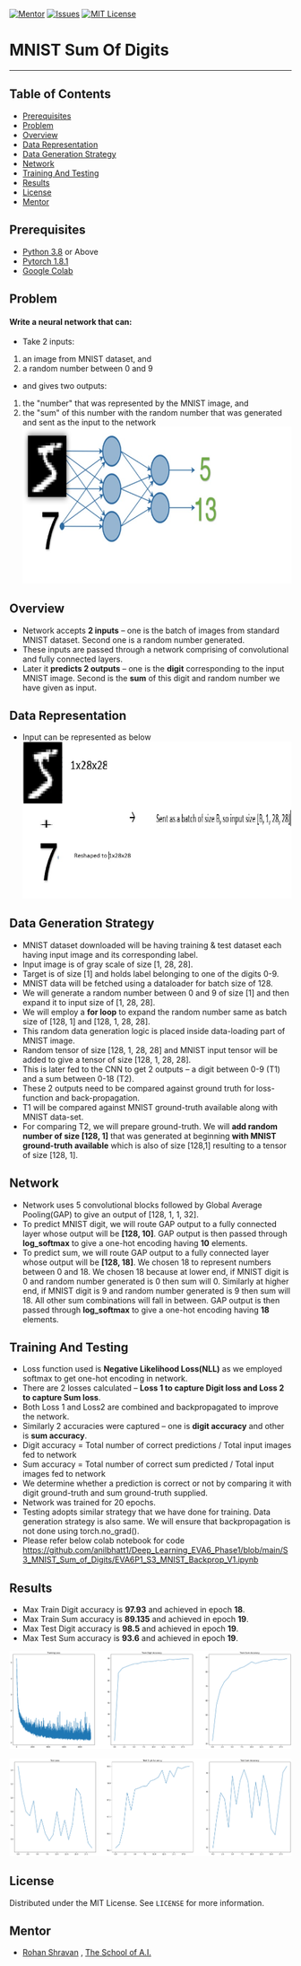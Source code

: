<!-- PROJECT SHIELDS -->
<!--
*** I'm using markdown "reference style" links for readability.
*** Reference links are enclosed in brackets [ ] instead of parentheses ( ).
*** See the bottom of this document for the declaration of the reference variables
*** for contributors-url, forks-url, etc. This is an optional, concise syntax you may use.
*** https://www.markdownguide.org/basic-syntax/#reference-style-links
-->
[![Mentor][mentor-shield]][mentor-url]
[![Issues][issues-shield]][issues-url]
[![MIT License][license-shield]][license-url]

# MNIST Sum Of Digits
________

<!-- TABLE OF CONTENTS -->
## Table of Contents

* [Prerequisites](#prerequisites)
* [Problem](#Problem)
* [Overview](#Overview)
* [Data Representation](#Data-Representation)
* [Data Generation Strategy](#Data-Generation-Strategy)
* [Network](#Network)
* [Training And Testing](#Training-And-Testing)
* [Results](#Results)
* [License](#license)
* [Mentor](#mentor)

## Prerequisites

* [Python 3.8](https://www.python.org/downloads/) or Above
* [Pytorch 1.8.1](https://pytorch.org/)  
* [Google Colab](https://colab.research.google.com/)

<!-- Problem -->
## Problem
#### Write a neural network that can:
- Take 2 inputs:
1. an image from MNIST dataset, and
2.	a random number between 0 and 9
- and gives two outputs:
1.	the "number" that was represented by the MNIST image, and
2.	the "sum" of this number with the random number that was generated and sent as the input to the network 
![Problem_Statement_Image](https://github.com/anilbhatt1/Deep_Learning_EVA6_Phase1/blob/main/S3_MNIST_Sum_of_Digits/Pblm_Statement.jpg)

<!-- Overview -->
## Overview
- Network accepts **2 inputs** – one is the batch of images from standard MNIST dataset. Second one is a random number generated.
- These inputs are passed through a network comprising of convolutional and fully connected layers.
- Later it **predicts 2 outputs** – one is the **digit** corresponding to the input MNIST image. Second is the **sum** of this digit and random number we have given as input.

<!-- Data-Representation -->
## Data Representation
- Input can be represented as below
![Input_Data](https://github.com/anilbhatt1/Deep_Learning_EVA6_Phase1/blob/main/S3_MNIST_Sum_of_Digits/Input_Data.jpg)

<!-- Data-Generation-Strategy -->
## Data Generation Strategy
- MNIST dataset downloaded will be having training & test dataset each having input image and its corresponding label.
- Input image is of gray scale of size [1, 28, 28].
- Target is of size [1] and holds label belonging to one of the digits 0-9.
- MNIST data will be fetched using a dataloader for batch size of 128.
- We will generate a random number between 0 and 9 of size [1] and then expand it to input size of [1, 28, 28].
- We will employ a **for loop** to expand the random number same as batch size of [128, 1] and [128, 1, 28, 28].
- This random data generation logic is placed inside data-loading part of MNIST image.
- Random tensor of size [128, 1, 28, 28] and MNIST input tensor will be added to give a tensor of size [128, 1, 28, 28].
- This is later fed to the CNN to get 2 outputs – a digit between 0-9 (T1) and a sum between 0-18 (T2).
- These 2 outputs need to be compared against ground truth for loss-function and back-propagation. 
- T1 will be compared against MNIST ground-truth available along with MNIST data-set.
- For comparing T2, we will prepare ground-truth. We will **add random number of size  [128, 1]**  that was generated at beginning **with MNIST ground-truth available** which is also of size [128,1] resulting to a tensor of size [128, 1].

<!-- Network -->
## Network
- Network uses 5 convolutional blocks followed by Global Average Pooling(GAP) to give an output of [128, 1, 1, 32]. 
- To predict MNIST digit, we will route GAP output to a fully connected layer whose output will be **[128, 10]**. GAP output is then passed through **log_softmax** to give a one-hot encoding having **10** elements.
- To predict sum, we will route GAP output to a fully connected layer whose output will be **[128, 18]**. We chosen 18 to represent numbers between 0 and 18. We chosen 18 because at lower end, if MNIST digit is 0 and random number generated is 0 then sum will 0. Similarly at higher end, if MNIST digit is 9 and random number generated is 9 then sum will 18. All other sum combinations will fall in between. GAP output is then passed through **log_softmax** to give a one-hot encoding having **18** elements.

<!-- Training-And-Testing -->
## Training And Testing
- Loss function used is **Negative Likelihood Loss(NLL)** as we employed softmax to get one-hot encoding in network.
- There are 2 losses calculated – **Loss 1 to capture Digit loss and Loss 2 to capture Sum loss**.
- Both Loss 1 and Loss2 are combined and backpropagated to improve the network.
- Similarly 2 accuracies were captured – one is **digit accuracy** and other is **sum accuracy**. 
- Digit accuracy = Total number of correct predictions / Total input images fed to network
- Sum accuracy = Total number of correct sum predicted / Total input images fed to network
- We determine whether a prediction is correct or not by comparing it with digit ground-truth and sum ground-truth supplied. 
- Network was trained for 20 epochs.
- Testing adopts similar strategy that we have done for training. Data generation strategy is also same. We will ensure that backpropagation is not done using torch.no_grad().
- Please refer below colab notebook for code https://github.com/anilbhatt1/Deep_Learning_EVA6_Phase1/blob/main/S3_MNIST_Sum_of_Digits/EVA6P1_S3_MNIST_Backprop_V1.ipynb

<!-- Results -->
## Results
- Max Train Digit accuracy is **97.93** and achieved in epoch **18**.
- Max Train Sum accuracy is **89.135** and achieved in epoch **19**.
- Max Test Digit accuracy is **98.5** and achieved in epoch **19**.
- Max Test Sum accuracy is **93.6** and achieved in epoch **19**.

![Training_Plot](https://github.com/anilbhatt1/Deep_Learning_EVA6_Phase1/blob/main/S3_MNIST_Sum_of_Digits/Training_Plot.png)

![Testing_Plot](https://github.com/anilbhatt1/Deep_Learning_EVA6_Phase1/blob/main/S3_MNIST_Sum_of_Digits/Testing_Plot.png)

<!-- LICENSE -->
## License

Distributed under the MIT License. See `LICENSE` for more information.

<!-- MENTOR -->
## Mentor

* [Rohan Shravan](https://www.linkedin.com/in/rohanshravan/) , [The School of A.I.](https://theschoolof.ai/)

<!-- MARKDOWN LINKS & IMAGES -->
<!-- https://www.markdownguide.org/basic-syntax/#reference-style-links -->
[mentor-shield]: https://img.shields.io/badge/Mentor-mentor-yellowgreen
[mentor-url]: https://www.linkedin.com/in/rohanshravan/
[forks-shield]: https://img.shields.io/github/forks/othneildrew/Best-README-Template.svg?style=flat-square
[forks-url]: https://github.com/othneildrew/Best-README-Template/network/members
[stars-shield]: https://img.shields.io/github/stars/othneildrew/Best-README-Template.svg?style=flat-square
[stars-url]: https://github.com/othneildrew/Best-README-Template/stargazers
[issues-shield]: https://img.shields.io/github/issues/othneildrew/Best-README-Template.svg?style=flat-square
[issues-url]: https://github.com/othneildrew/Best-README-Template/issues
[license-shield]: https://img.shields.io/github/license/othneildrew/Best-README-Template.svg?style=flat-square
[license-url]: https://github.com/anilbhatt1/Deep_Learning_EVA4_Phase2/blob/master/LICENSE.txt
[linkedin-shield]: https://img.shields.io/badge/-LinkedIn-black.svg?style=flat-square&logo=linkedin&colorB=555



